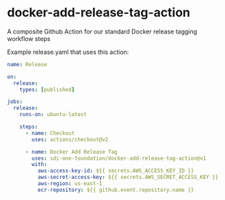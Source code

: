 # docker-add-release-tag-action
A composite Github Action for our standard Docker release tagging workflow steps

Example release.yaml that uses this action:

```yaml
name: Release

on:
  release:
    types: [published]

jobs:
  release:
    runs-on: ubuntu-latest

    steps:
      - name: Checkout
        uses: actions/checkout@v2

      - name: Docker Add Release Tag
        uses: sdi-one-foundation/docker-add-release-tag-action@v1
        with:
          aws-access-key-id: ${{ secrets.AWS_ACCESS_KEY_ID }}
          aws-secret-access-key: ${{ secrets.AWS_SECRET_ACCESS_KEY }}
          aws-region: us-east-1
          ecr-repository: ${{ github.event.repository.name }}
```
